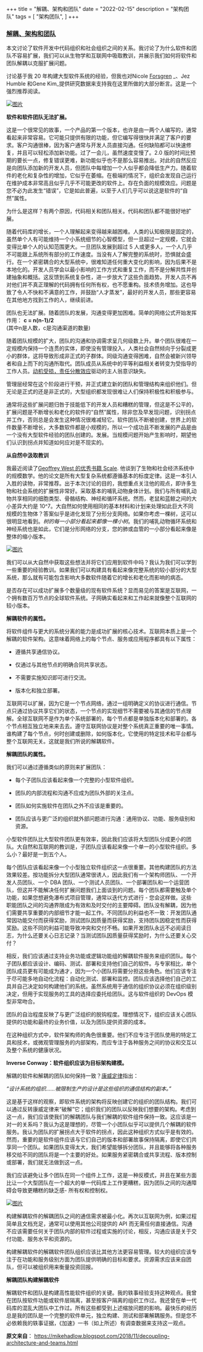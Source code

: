 +++
title = "解耦、架构和团队"
date = "2022-02-15"
description = "架构团队"
tags = [
    "架构团队",
]
+++

### [解耦、架构和团队](https://mikehadlow.blogspot.com/2018/11/decoupling-architecture-and-teams.html)

本文讨论了软件开发中代码组织和社会组织之间的关系。我讨论了为什么软件和团队不容易扩展，我们可以从生物学和互联网中吸取教训，并展示我们如何将软件和团队解耦以克服扩展问题。

讨论基于我 20 年构建大型软件系统的经验，但我也对Nicole [Forsgren](https://www.amazon.co.uk/gp/product/1942788339/ref=as_li_qf_asin_il_tl?ie=UTF8&tag=coderantmikeh-21&creative=6738&linkCode=as2&creativeASIN=1942788339&linkId=ba152af123517ccd1d3100240ee00b78) _、Jez Humble 和Gene Kim_提供研究数据来支持我在这里所做的大部分断言。这是一个强烈推荐阅读。

[![图片](https://lh3.googleusercontent.com/-zyfJ8wtaHl4/W-G5NCHpDFI/AAAAAAAAjlk/tbS9xaV5dsElvIHYPnVeHmSk6iGKDAhKgCHMYCw/image%255B9%255D?imgmax=800 "图片")](https://www.amazon.co.uk/gp/product/1942788339/ref=as_li_qf_asin_il_tl?ie=UTF8&tag=coderantmikeh-21&creative=6738&linkCode=as2&creativeASIN=1942788339&linkId=7bb9a3a50edf60a24941965e791a3d33)

**软件和软件团队无法扩展。**

这是一个很常见的故事，一个产品的第一个版本，也许是由一两个人编写的，通常看起来非常容易。它可能只提供有限的功能，但它编写得很快并满足了客户的要求。客户沟通很棒，因为客户通常与开发人员直接沟通。任何缺陷都可以快速修复，并且可以轻松添加新功能。过了一会儿，虽然速度变慢了。2.0 版的时间比预期的要长一点，修复错误更难，新功能似乎也不是那么容易推出。对此的自然反应是向团队添加新的开发人员，但团队中每增加一个人似乎都会降低生产力。随着软件的老化和复杂性的增加，它似乎在萎缩。在极端的情况下，组织会发现自己运行在维护成本非常高且似乎几乎不可能更改的软件上。存在负面的规模效应。问题是您不必为此发生“错误”，它是如此普遍，以至于人们几乎可以说这是软件的“自然”属性。

为什么是这样？有两个原因，代码相关和团队相关。代码和团队都不能很好地扩展。

随着代码库的增长，一个人理解起来变得越来越困难。人类的认知极限是固定的，虽然单个人有可能维持一个小系统细节的心智模型，但一旦超过一定规模，它就会变得比单个人的认知范围更大。一旦团队发展到超过 5 人或更多人，一个人几乎不可能跟上系统所有部分的工作速度。当没有人了解完整的系统时，恐惧就会盛行。在一个紧密耦合的大型系统中，很难知道任何重大变化的影响，因为后果不是本地化的。开发人员学会以最小影响的工作方式和重复工作，而不是分解共性并创建抽象和概括。这反馈到系统复杂性，进一步放大了这些负面趋势。开发人员不再对他们并不真正理解的代码拥有任何所有权，也不愿重构。技术债务增加。这也导致了令人不快和不满意的工作，并鼓励“人才蒸发”，最好的开发人员，那些更容易在其他地方找到工作的人，继续前进。

团队也无法扩展。随着团队的发展，沟通变得更加困难。简单的网络公式开始发挥作用：
**c = n(n-1)/2**  
(其中n是人数，c是沟通渠道的数量)

随着团队规模的扩大，团队的沟通和协调需求呈几何级数上升。单个团队很难在一定规模内保持一个连贯的实体，即使没有管理投入，人类社会自然倾向于分裂成更小的群体，这将导致形成非正式的子群体。同级沟通变得困难，自然会被新兴领导者和自上而下的沟通所取代。团队成员从系统中的平等利益相关者转变为受指导的工作人员。[动机受损，责任分散效应](https://en.wikipedia.org/wiki/Diffusion_of_responsibility)驱动的主人翁意识缺失。

管理层经常在这个阶段进行干预，并正式建立新的团队和管理结构来组织他们。但无论是正式的还是非正式的，大型组织都发现很难让人们保持积极性和积极参与。

通常将这些扩展问题归咎于技能低下的开发人员和糟糕的管理，但这是不公平的，扩展问题是不断增长和老化的软件的“自然”属性，除非您及早发现问题，识别拐点并工作，否则总是会发生这种情况很难减轻它。软件团队不断被创建，世界上的软件数量不断增长，大多数软件都是小规模的，所以一个成功且不断发展的产品是由一个没有大型软件经验的团队创建的。发展。当规模问题开始产生影响时，期望他们认识到拐点并知道如何应对是不现实的。

**从自然中汲取教训**

我最近阅读了[Geoffrey West 的优秀书籍 Scale](https://www.amazon.co.uk/gp/product/1780225598/ref=as_li_qf_asin_il_tl?ie=UTF8&tag=coderantmikeh-21&creative=6738&linkCode=as2&creativeASIN=1780225598&linkId=97371bb5f23ce8ac77e1478aceaa4dc3). 他谈到了生物和社会经济系统中的规模数学。他的论文是所有大型复杂系统都遵循基本的标度定律。这是一本引人入胜的读物，非常推荐。出于本次讨论的目的，我想重点关注他的观点，即许多生物和社会系统的扩展性非常好。采取基本的哺乳动物身体计划。我们与所有哺乳动物共享相同的细胞类型、骨骼结构、神经和循环系统。然而，老鼠和蓝鲸之间的大小差异大约是 10^7。大自然如何使用相同的基本材料和计划来处理如此巨大不同规模的生物体？答案似乎是进化发现了分形分支网络。如果你考虑一棵树，这可以很明显地看到。_树的每一小部分看起来都像一棵小树_。我们的哺乳动物循环系统和神经系统也是如此，它们是分形网络的分支，您的肺或血管的一小部分看起来像是整体的缩小版本。

[![图片](https://lh3.googleusercontent.com/-BpmTl3R4GYg/W-G5OKfe8AI/AAAAAAAAjlo/IZLsXfflY0QZlPut5yTM7Ko0DZcw9rNOgCHMYCw/image%255B14%255D?imgmax=800 "图片")](https://www.amazon.co.uk/gp/product/1780225598/ref=as_li_qf_asin_il_tl?ie=UTF8&tag=coderantmikeh-21&creative=6738&linkCode=as2&creativeASIN=1780225598&linkId=97371bb5f23ce8ac77e1478aceaa4dc3)

我们可以从大自然中获取这些想法并将它们应用到软件中吗？我认为我们可以学到一些重要的经验教训。如果我们可以构建具有看起来像完整系统的较小部分的大型系统，那么就有可能包含影响大多数软件随着它的增长和老化而影响的病态。

是否存在可以成功扩展多个数量级的现有软件系统？显而易见的答案是互联网，一个拥有数百万节点的全球软件系统。子网确实看起来和工作起来就像整个互联网的较小版本。

**解耦软件的属性。**

将软件组件与更大的系统分离的能力是成功扩展的核心技术。互联网本质上是一个解耦的软件架构。这意味着网络上的每个节点、服务或应用程序都具有以下属性：

-   遵循共享通信协议。
    
-   仅通过与其他节点的明确合同共享状态。
    
-   不需要实施知识即可进行交流。
    
-   版本化和独立部署。
    

互联网可以扩展，因为它是一个节点网络，通过一组明确定义的协议进行通信。节点只通过协议共享它们的状态，一个节点的实现细节不需要被与其通信的节点理解。全球互联网不是作为单个系统部署的，每个节点都是单独版本化和部署的。各个节点相互独立地来来去去。遵守互联网协议是对整个系统真正重要的唯一事情。谁构建了每个节点，何时创建或删除，如何版本化，它使用的特定技术和平台都与整个互联网无关。这就是我们所说的解耦软件。

**解耦团队的属性。**

我们可以通过遵循类似的原则来扩展团队：

-   每个子团队应该看起来像一个完整的小型软件组织。
    
-   团队的内部流程和沟通不应成为团队外部的关注点。
    
-   团队如何实施软件在团队之外不应该是重要的。
    
-   团队应该与更广泛的组织就外部问题进行沟通：通用协议、功能、服务级别和资源。
    

小型软件团队比大型软件团队更有效率，因此我们应该将大型团队分成更小的团队。大自然和互联网的教训是，子团队应该看起来像一个单一的小型软件组织。多么小？最好是一到五个人。

每个团队应该看起来像一个小型独立软件组织这一点很重要。其他构建团队的方法效果较差。按功能拆分大型团队通常很诱人，因此我们有一个架构师团队、一个开发人员团队、一个 DBA 团队、一个测试人员团队、一个部署团队和一个运营团队，但这并不能解决任何扩展问题我们上面谈到的问题。每个团队都需要触及单个功能，如果您想避免瀑布式项目管理，通常以迭代方式进行 - 您会这样做。这些职能团队之间的沟通界限成为有效和及时交付的主要障碍。团队没有解耦，因为他们需要共享重要的内部细节才能一起工作。不同团队的利益也不一致：开发团队通常因功能交付而获得奖励，测试团队因质量而获得奖励，支持团队因稳定性而获得奖励。这些不同的利益可能导致冲突和交付不畅。如果开发团队永远不必阅读日志，为什么还要关心日志记录？当测试团队因质量获得奖励时，为什么还要关心交付？

相反，我们应该通过支持业务功能或逻辑功能组的解耦软件服务来组织团队。每个子团队都应该设计、编码、测试、部署和支持他们自己的软件。与专家相比，单个团队成员更有可能成为通才，因为一个小团队将需要分担这些角色。他们应该专注于尽可能多地自动化流程：自动化测试、部署和监控。团队应该选择他们自己的工具并自己决定如何构建他们的系统。虽然系统用于通信的组织协议必须在组织级别决定，但用于实现服务的工具的选择应委托给团队。这与软件组织的 DevOps 模型非常吻合。

团队的自治程度反映了与更广泛组织的脱钩程度。理想情况下，组织应该关心团队提供的功能和最终的业务价值，以及为团队提供资源的成本。

在这种组织方式中，软件架构师的角色很重要。他们不应专注于团队使用的特定工具和技术，或微观管理服务的内部架构，而应专注于各种服务之间的协议和交互以及整个系统的健康状况。

**Inverse Conway：软件组织应该为目标架构建模。**

解耦的软件和解耦的团队如何保持一致？[康威定律](https://en.wikipedia.org/wiki/Conway%27s_law)指出：

_“设计系统的组织......被限制生产的设计是这些组织的通信结构的副本。”_

这是基于这样的观察，即软件系统的架构将反映创建它的组织的团队结构。我们可以通过反转康威定律来“破解”它；组织我们的团队以反映我们想要的架构。考虑到这一点，我们应该使我们的解耦团队与我们解耦的软件组件保持一致。这应该是一对一的关系吗？我认为这是理想的，尽管一个小团队似乎可以提供几个解耦的软件服务。我认为团队的扩展拐点大于软件的拐点，因此这种组织方式似乎是有效的。然而，重要的是软件组件应该与它们自己的版本和部署故事保持隔离，即使它们共享同一个团队。如果团队变得太大，我们希望能够拆分团队，并且能够将各种服务移交给不同的团队将是一个主要的好处。如果服务紧密耦合或共享流程、版本控制或部署，我们就无法做到这一点。

我们应该避免让多个团队在同一个组件上工作，这是一种反模式，并且在某些方面比让一个大型团队在一个超大的单一代码库上工作更糟糕，因为团队之间的沟通障碍会导致更糟糕的缺乏感- 所有权和控制权。

[![图片](https://lh3.googleusercontent.com/-kDO-acFGkF0/W-G5QKpRRjI/AAAAAAAAjlw/YPAZ2TthIpIWldyEIUE2LCuV2uflqm40gCHMYCw/image_thumb%255B2%255D?imgmax=800 "图片")](https://lh3.googleusercontent.com/-5VfARziOryI/W-G5PJib0hI/AAAAAAAAjls/jbhENywZLyYm5L_gWJ4btFl4OY8M3eu2ACHMYCw/s1600-h/image%255B4%255D)

构建解耦软件的解耦团队之间的通信需求被最小化。再次以互联网为例，如果过程简单且文档充足，通常可以使用其他公司提供的 API 而无需任何直接通信。沟通不应该需要任何关于团队内部的软件过程或实施的讨论，相反，沟通应该是关于交付功能、服务水平和资源的。

构建解耦软件的解耦软件团队组织应该比其他方法更容易管理。较大的组织应该专注于在功能和服务级别方面为团队提供明确的目标和要求。资源需求应该来自团队，但可以被组织用来衡量投资回报。

**解耦团队构建解耦软件**

解耦软件和团队是构建高性能软件组织的关键。我的轶事经验支持这种观点。我曾在团队按软件功能或软件层隔离，甚至按客户隔离的组织工作过。我还曾在单一代码库的混乱大团队中工作过。所有这些都受到上述缩放问题的影响。最快乐的经历总是我的团队是一个完整的软件单元，独立构建、测试和部署解耦服务。但是您不必依赖我的轶事证据，《加速》一书（如上所述）有调查数据来支持这一观点。

**原文来自**：
https://mikehadlow.blogspot.com/2018/11/decoupling-architecture-and-teams.html
